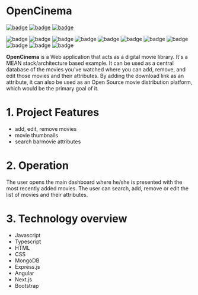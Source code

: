 # OpenCinema

[![badge](https://img.shields.io/badge/license-GNU_GPL_3.0-success.svg)](https://www.gnu.org/licenses/gpl-3.0.html)
[![badge](https://img.shields.io/badge/support-PayPal-blue.svg)](https://paypal.me/d4li3n?country.x=HR&locale.x=en_US)
[![badge](https://img.shields.io/badge/publication-danielthecyberdude.com-purple.svg)](https://danielthecyberdude.com/project/opencinema)

![badge](https://img.shields.io/badge/technology-HTML-green.svg)
![badge](https://img.shields.io/badge/technology-CSS-green.svg)
![badge](https://img.shields.io/badge/technology-Javascript-green.svg)
![badge](https://img.shields.io/badge/technology-Typescript-green.svg)
![badge](https://img.shields.io/badge/technology-MongoDB-green.svg)
![badge](https://img.shields.io/badge/technology-Express.js-green.svg)
![badge](https://img.shields.io/badge/technology-Angular-green.svg)
![badge](https://img.shields.io/badge/technology-Next.js-green.svg)
![badge](https://img.shields.io/badge/technology-Bootstrap-green.svg)
![badge](https://img.shields.io/badge/technology-Batch-green.svg)
![badge](https://img.shields.io/badge/technology-Batch-green.svg)


**OpenCinema** is a Web application that acts as a digital movie library.
It's a MEAN stack/architecture based example.
It can be used as a central database of the movies you've watched where you can add, remove, and edit those movies and their attributes.
By adding the download link as an attribute, it can also be used as an Open Source movie distribution platform, which would be the primary goal of it.

# 1. Project Features
- add, edit, remove movies
- movie thumbnails
- search barmovie attributes

# 2. Operation
The user opens the main dashboard where he/she is presented with the most recently added movies.
The user can search, add, remove or edit the list of movies and their attributes.

# 3. Technology overview
- Javascript
- Typescript
- HTML
- CSS
- MongoDB
- Express.js
- Angular
- Next.js
- Bootstrap

